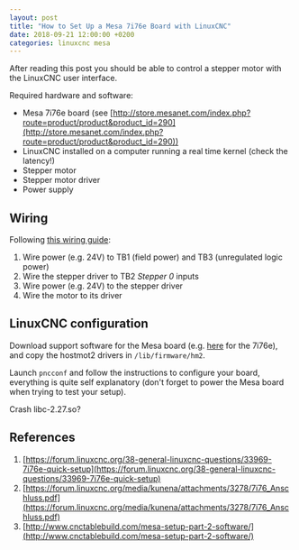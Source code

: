 ```yaml
---
layout: post
title: "How to Set Up a Mesa 7i76e Board with LinuxCNC"
date: 2018-09-21 12:00:00 +0200
categories: linuxcnc mesa
---
```

After reading this post you should be able to control a stepper motor with the LinuxCNC user
interface.

Required hardware and software:
* Mesa 7i76e board (see [http://store.mesanet.com/index.php?route=product/product&product_id=290](http://store.mesanet.com/index.php?route=product/product&product_id=290))
* LinuxCNC installed on a computer running a real time kernel (check the latency!)
* Stepper motor
* Stepper motor driver
* Power supply

## Wiring
Following [this wiring guide](https://forum.linuxcnc.org/media/kunena/attachments/3278/7i76_Anschluss.pdf):
1. Wire power (e.g. 24V) to TB1 (field power) and TB3 (unregulated logic power)
2. Wire the stepper driver to TB2 _Stepper 0_ inputs
3. Wire power (e.g. 24V) to the stepper driver
4. Wire the motor to its driver

## LinuxCNC configuration
Download support software for the Mesa board (e.g. [here](http://www.mesanet.com/software/parallel/7i80.zip) for the 7i76e), and copy the hostmot2 drivers in `/lib/firmware/hm2`.

Launch `pncconf` and follow the instructions to configure your board, everything is quite self explanatory (don't forget
to power the Mesa board when trying to test your setup).

Crash libc-2.27.so?

## References

1. [https://forum.linuxcnc.org/38-general-linuxcnc-questions/33969-7i76e-quick-setup](https://forum.linuxcnc.org/38-general-linuxcnc-questions/33969-7i76e-quick-setup)
1. [https://forum.linuxcnc.org/media/kunena/attachments/3278/7i76_Anschluss.pdf](https://forum.linuxcnc.org/media/kunena/attachments/3278/7i76_Anschluss.pdf)
1. [http://www.cnctablebuild.com/mesa-setup-part-2-software/](http://www.cnctablebuild.com/mesa-setup-part-2-software/)